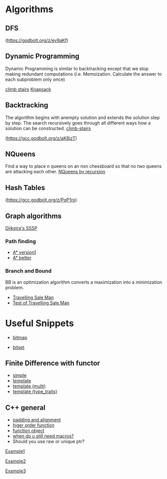 # Algorithms

## DFS

(https://godbolt.org/z/ev9aKf)

## Dynamic Programming

Dynamic Programming is similar to backtracking except that we stop making redundant computations (i.e. Memoization. Calculate the answer to each subproblem only  once)

[climb stairs](https://gcc.godbolt.org/z/3orrYE)
[Knapsack](https://godbolt.org/z/7hWj3d)

## Backtracking

The algorithm begins with anempty solution and extends the solution step by step. The search recursively goes through all different ways 
how a solution can be constructed.
[climb-stairs](https://gcc.godbolt.org/z/fdcdzf)

(https://gcc.godbolt.org/z/aK8jzT)

## NQueens

Find a way to place n queens on an nxn chessboard so that no two queens are attacking each other.
[NQueens by recursion](https://gcc.godbolt.org/z/PqP1ro)

## Hash Tables

(https://gcc.godbolt.org/z/PqP1ro)

## Graph algorithms

[Dijkstra's SSSP](https://gcc.godbolt.org/z/GP9xMa)

###  Path finding

* [A* version1](https://godbolt.org/z/fEffWc)
* [A* better](https://godbolt.org/z/zW3z4q)

### Branch and Bound 

BB is an optimization algorithm converts a maximization into a minimization problem.

* [Travelling Sale Man](https://godbolt.org/z/9h95c4)
* [Test of Travelling Sale Man](https://godbolt.org/z/dq5vq7)

# Useful Snippets

* [bitmap](https://gcc.godbolt.org/z/Pbfqzq)

* [bitset]( https://gcc.godbolt.org/z/5Mv8zo)

## Finite Difference with functor

* [simple](https://gcc.godbolt.org/z/E9WEbv)
* [template](https://gcc.godbolt.org/z/dx9KvE)
* [template (multi)](https://gcc.godbolt.org/z/4a18EP)
* [template (type_traits)](https://gcc.godbolt.org/z/xPTKj6)

## C++ general

* [padding and alignment](https://gcc.godbolt.org/z/ndscGM)
* [higer order function](https://godbolt.org/z/KKTeTT)
* [function object](https://godbolt.org/z/P65rEv)
* [when do u still need macros?](https://godbolt.org/z/M4Kaf3)
* Should you use raw or unique ptr?

[Example1](https://godbolt.org/z/qfo6dj)

[Example2](https://godbolt.org/z/fGWz9a)

[Example3](https://godbolt.org/z/Pqshfj)
